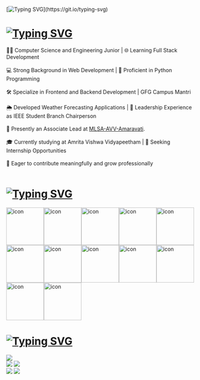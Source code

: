 [![Typing SVG](https://readme-typing-svg.demolab.com?font=Aptos&weight=300&size=30&duration=1000&pause=1000&color=37C0C9&center=false&vCenter=true&random=true&width=435&lines=Hi%2C+this+is+Aloukik!)](https://git.io/typing-svg)

# [![Typing SVG](https://readme-typing-svg.demolab.com?font=Aptos&weight=300&size=30&duration=2000&pause=100&color=FFFFFF&center=false&repeat=true&random=true&width=435&lines=%F0%9F%92%AB+About+me%3A)](https://git.io/typing-svg)

👨‍💻 Computer Science and Engineering Junior | 🌐 Learning Full Stack Development<br><br>
💻 Strong Background in Web Development | 🐍 Proficient in Python Programming<br><br>
🛠️ Specialize in Frontend and Backend Development | GFG Campus Mantri<br><br>
🌦️ Developed Weather Forecasting Applications | 🚀 Leadership Experience as IEEE Student Branch Chairperson<br><br>
🚀 Presently an Associate Lead at [MLSA-AVV-Amaravati](https://github.com/MLSA-AVV-Amaravati).<br><br>
🎓 Currently studying at Amrita Vishwa Vidyapeetham | 🚀 Seeking Internship Opportunities<br><br>
🌱 Eager to contribute meaningfully and grow professionally<br><br>

<!--
**aloukikjoshi/aloukikjoshi** is a ✨ _special_ ✨ repository because its `README.md` (this file) appears on your GitHub profile.

Here are some ideas to get you started:

- 🔭 I’m currently working on ...
- 🌱 I’m currently learning ...
- 👯 I’m looking to collaborate on ...
- 🤔 I’m looking for help with ...
- 💬 Ask me about ...
- 📫 How to reach me: ...
- 😄 Pronouns: ...
- ⚡ Fun fact: ...
-->

# [![Typing SVG](https://readme-typing-svg.demolab.com?font=Aptos&weight=300&size=30&duration=2000&pause=100&color=FFFFFF&center=false&repeat=true&random=true&width=435&lines=%F0%9F%92%BB+Tech+Stack%3A)](https://git.io/typing-svg)

<div style="display: flex; align-items: flex-start;"><img src="https://techstack-generator.vercel.app/js-icon.svg" alt="icon" width="100" height="100" /><img src="https://techstack-generator.vercel.app/ts-icon.svg" alt="icon" width="100" height="100" /><img src="https://techstack-generator.vercel.app/cpp-icon.svg" alt="icon" width="100" height="100" /><img src="https://techstack-generator.vercel.app/react-icon.svg" alt="icon" width="100" height="100" /><img src="https://techstack-generator.vercel.app/redux-icon.svg" alt="icon" width="100" height="100" /></div><div style="display: flex; align-items: flex-start;"><img src="https://techstack-generator.vercel.app/python-icon.svg" alt="icon" width="100" height="100" /><img src="https://techstack-generator.vercel.app/restapi-icon.svg" alt="icon" width="100" height="100" /><img src="https://techstack-generator.vercel.app/aws-icon.svg" alt="icon" width="100" height="100" /><img src="https://techstack-generator.vercel.app/java-icon.svg" alt="icon" width="100" height="100" /><img src="https://techstack-generator.vercel.app/mysql-icon.svg" alt="icon" width="100" height="100" /></div><div style="display: flex; align-items: flex-start;"><img src="https://techstack-generator.vercel.app/github-icon.svg" alt="icon" width="100" height="100" /><img src="https://techstack-generator.vercel.app/nginx-icon.svg" alt="icon" width="100" height="100" /></div>

# [![Typing SVG](https://readme-typing-svg.demolab.com?font=Aptos&weight=300&size=30&duration=2000&pause=100&color=FFFFFF&repeat=true&random=true&width=435&lines=%F0%9F%93%8A+GitHub+Stats%3A)](https://git.io/typing-svg)
![](http://github-profile-summary-cards.vercel.app/api/cards/profile-details?username=aloukikjoshi&theme=github_dark)<br/>
![](http://github-profile-summary-cards.vercel.app/api/cards/repos-per-language?username=aloukikjoshi&theme=github_dark)
![](http://github-profile-summary-cards.vercel.app/api/cards/most-commit-language?username=aloukikjoshi&theme=github_dark)<br/>
![](http://github-profile-summary-cards.vercel.app/api/cards/stats?username=aloukikjoshi&theme=github_dark)
![](http://github-profile-summary-cards.vercel.app/api/cards/productive-time?username=aloukikjoshi&theme=github_dark&utcOffset=5.30)
